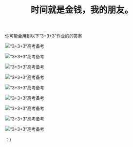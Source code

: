 ﻿---
title: 时间就是金钱，我的朋友。
time: 2020-10-1 19:59:59
tags: hide
cover: https://thirty-1302773433.cos.ap-nanjing.myqcloud.com/postcover/nguyen-dang-hoang-nhu-qDgTQOYk6B8-unsplash.jpg
---
你可能会用到以下“3+3+3”作业的的答案

![“3+3+3”高考备考](https://thirty-1302773433.cos.ap-nanjing.myqcloud.com/post/photo-diary/homework-aanswer/lk/0015.jpg)

![“3+3+3”高考备考](https://thirty-1302773433.cos.ap-nanjing.myqcloud.com/post/photo-diary/homework-aanswer/lk/0016.jpg)

![“3+3+3”高考备考](https://thirty-1302773433.cos.ap-nanjing.myqcloud.com/post/photo-diary/homework-aanswer/lk/0017.jpg)

![“3+3+3”高考备考](https://thirty-1302773433.cos.ap-nanjing.myqcloud.com/post/photo-diary/homework-aanswer/lk/0018.jpg)

![“3+3+3”高考备考](https://thirty-1302773433.cos.ap-nanjing.myqcloud.com/post/photo-diary/homework-aanswer/lk/0019.jpg)

![“3+3+3”高考备考](https://thirty-1302773433.cos.ap-nanjing.myqcloud.com/post/photo-diary/homework-aanswer/lk/0020.jpg)

![“3+3+3”高考备考](https://thirty-1302773433.cos.ap-nanjing.myqcloud.com/post/photo-diary/homework-aanswer/lk/0021.jpg)

![“3+3+3”高考备考](https://thirty-1302773433.cos.ap-nanjing.myqcloud.com/post/photo-diary/homework-aanswer/lk/0022.jpg)

![“3+3+3”高考备考](https://thirty-1302773433.cos.ap-nanjing.myqcloud.com/post/photo-diary/homework-aanswer/lk/0023.jpg)

：）